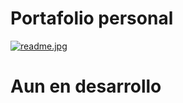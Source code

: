 # Portafolio personal
[![readme.jpg](https://i.postimg.cc/cLTx0Q3b/readme.jpg)](https://postimg.cc/zybZkH0C)
# Aun en desarrollo
